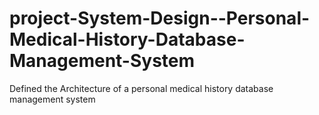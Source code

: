# project-System-Design--Personal-Medical-History-Database-Management-System
Defined the Architecture of a personal medical history database management system
